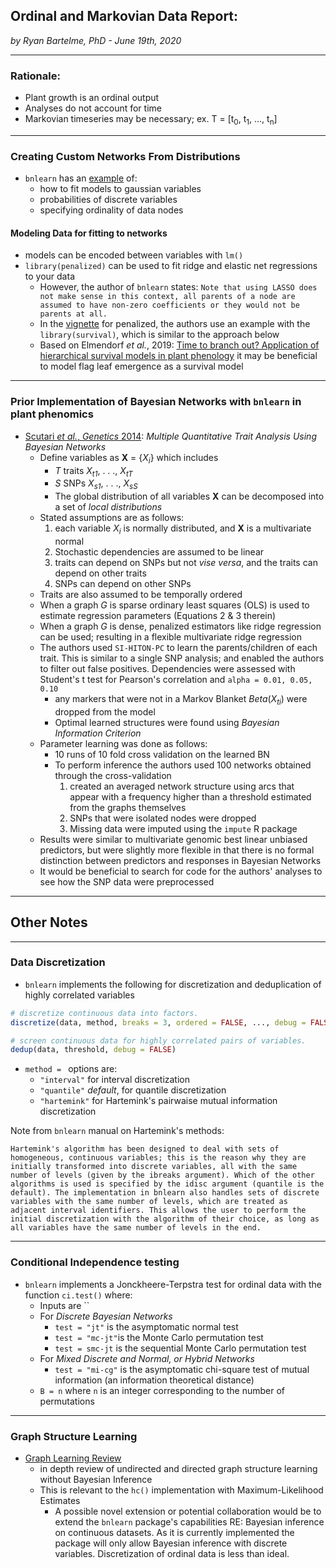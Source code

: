 ## Ordinal and Markovian Data Report:
*by Ryan Bartelme, PhD - June 19th, 2020*

---
### Rationale:

* Plant growth is an ordinal output
* Analyses do not account for time
* Markovian timeseries may be necessary; ex. T = [t<sub>0</sub>, t<sub>1</sub>, ..., t<sub>n</sub>]

---

### Creating Custom Networks From Distributions

* `bnlearn` has an [example](https://www.bnlearn.com/examples/custom/) of:
  * how to fit models to gaussian variables
  * probabilities of discrete variables
  * specifying ordinality of data nodes

#### Modeling Data for fitting to networks

* models can be encoded between variables with `lm()`
* `library(penalized)` can be used to fit ridge and elastic net regressions to your data
  * However, the author of `bnlearn` states: `Note that using LASSO does not make sense in this context, all parents of a node are assumed to have non-zero coefficients or they would not be parents at all.`
  * In the [vignette](https://cran.r-project.org/web/packages/penalized/vignettes/penalized.pdf) for penalized, the authors use an example with the `library(survival)`, which is similar to the approach below
  * Based on Elmendorf *et al.*, 2019: [Time to branch out? Application of hierarchical survival models in plant phenology](https://www.sciencedirect.com/science/article/pii/S0168192319303107?via%3Dihub) it may be beneficial to model flag leaf emergence as a survival model

---

### Prior Implementation of Bayesian Networks with `bnlearn` in plant phenomics

* [Scutari *et al.*, *Genetics* 2014](https://www.genetics.org/content/genetics/198/1/129.full.pdf): *Multiple Quantitative Trait Analysis Using Bayesian Networks*
  * Define variables as **X** = {*X*<sub>*i*</sub>} which includes
    * *T* traits *X*<sub>*t1*</sub>, . . ., *X*<sub>*tT*</sub>
    * *S* SNPs *X*<sub>*s1*</sub>, . . ., *X*<sub>*sS*</sub>
    * The global distribution of all variables **X** can be decomposed into a set of *local distributions*
  * Stated assumptions are as follows:
    1. each variable *X*<sub>*i*</sub> is normally distributed, and **X** is a multivariate normal
    2. Stochastic dependencies are assumed to be linear
    3. traits can depend on SNPs but not *vise versa*, and the traits can depend on other traits
    4. SNPs can depend on other SNPs
  * Traits are also assumed to be temporally ordered
  * When a graph *G* is sparse ordinary least squares (OLS) is used to estimate regression parameters (Equations 2 & 3 therein)
  * When a graph *G* is dense, penalized estimators like ridge regression can be used; resulting in a flexible multivariate ridge regression
  * The authors used `SI-HITON-PC` to learn the parents/children of each trait. This is similar to a single SNP analysis; and enabled the authors to filter out false positives. Dependencies were assessed with Student's t test for Pearson's correlation and `alpha = 0.01, 0.05, 0.10`
    *  any markers that were not in a Markov Blanket *Beta*(*X*<sub>*ti*</sub>) were dropped from the model
    * Optimal learned structures were found using *Bayesian Information Criterion*
  * Parameter learning was done as follows:
    * 10 runs of 10 fold cross validation on the learned BN
    * To perform inference the authors used 100 networks obtained through the cross-validation
      1. created an averaged network structure using arcs that appear with a frequency higher than a threshold estimated from the graphs themselves
      2. SNPs that were isolated nodes were dropped
      3. Missing data were imputed using the `impute` R package
  * Results were similar to multivariate genomic best linear unbiased predictors, but were slightly more flexible in that there is no formal distinction between predictors and responses in Bayesian Networks
  * It would be beneficial to search for code for the authors' analyses to see how the SNP data were preprocessed

---

## Other Notes

---

### Data Discretization

* `bnlearn` implements the following for discretization and deduplication of highly correlated variables

```R
# discretize continuous data into factors.
discretize(data, method, breaks = 3, ordered = FALSE, ..., debug = FALSE)

# screen continuous data for highly correlated pairs of variables.
dedup(data, threshold, debug = FALSE)
```

* `method = ` options are:
  * `"interval"` for interval discretization
  * `"quantile"` *default*, for quantile discretization
  * `"hartemink"` for Hartemink's pairwaise mutual information discretization

Note from `bnlearn` manual on Hartemink's methods:

```
Hartemink's algorithm has been designed to deal with sets of homogeneous, continuous variables; this is the reason why they are initially transformed into discrete variables, all with the same number of levels (given by the ibreaks argument). Which of the other algorithms is used is specified by the idisc argument (quantile is the default). The implementation in bnlearn also handles sets of discrete variables with the same number of levels, which are treated as adjacent interval identifiers. This allows the user to perform the initial discretization with the algorithm of their choice, as long as all variables have the same number of levels in the end.
```
---

### Conditional Independence testing

* `bnlearn` implements a Jonckheere-Terpstra test for ordinal data with the function `ci.test()` where:
  * Inputs are ``
  * For *Discrete Bayesian Networks*
    * `test = "jt"` is the asymptomatic normal test
    * `test = "mc-jt"`is the Monte Carlo permutation test
    * `test = smc-jt` is the sequential Monte Carlo permutation test
  * For *Mixed Discrete and Normal, or Hybrid Networks*
    * `test = "mi-cg"` is the asymptomatic chi-square test of mutual information (an information theoretical distance)
  * `B = n` where `n` is an integer corresponding to the number of permutations

---

### Graph Structure Learning

* [Graph Learning Review](https://www.annualreviews.org/doi/pdf/10.1146/annurev-statistics-060116-053803)
  * in depth review of undirected and directed graph structure learning without Bayesian Inference
  * This is relevant to the `hc()` implementation with Maximum-Likelihood Estimates
    * A possible novel extension or potential collaboration would be to extend the `bnlearn` package's capabilities RE: Bayesian inference on continuous datasets. As it is currently implemented the package will only allow Bayesian inference with discrete variables. Discretization of ordinal data is less than ideal.

